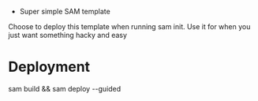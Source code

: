 * Super simple SAM template

Choose to deploy this template when running sam init.
Use it for when you just want something hacky and easy

Deployment
==========

sam build && sam deploy --guided

